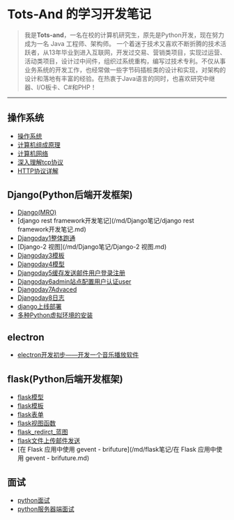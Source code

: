 # Tots-And 的学习开发笔记

>我是**Tots-and**，一名在校的计算机研究生，原先是Python开发，现在努力成为一名 Java 工程师、架构师。
一个着迷于技术又喜欢不断折腾的技术活跃者，从13年毕业到进入互联网，开发过交易、营销类项目，实现过运营、活动类项目，设计过中间件，组织过系统重构，编写过技术专利。不仅从事业务系统的开发工作，也经常做一些字节码插桩类的设计和实现，对架构的设计和落地有丰富的经验。在热衷于Java语言的同时，也喜欢研究中继器、I/O板卡、C#和PHP！

---

## 操作系统
- [操作系统](/md/计算机基础/操作系统.md)
- [计算机组成原理](/md/计算机基础/计算机组成原理.md)
- [计算机网络](/md/计算机基础/计算机网络.md)
- [深入理解tcp协议](/md/计算机基础/深入理解tcp协议.md)
- [HTTP协议详解](/md/计算机基础/HTTP协议详解.md)

## Django(Python后端开发框架)
- [Django(MRO)](/md/Django笔记/Django(MRO).md)
- [django rest framework开发笔记](/md/Django笔记/django rest framework开发笔记.md)
- [Djangoday1整体跑通](/md/Django笔记/Djangoday1整体跑通.md)
- [Django-2 视图](/md/Django笔记/Django-2 视图.md)
- [Djangoday3模板](/md/Django笔记/Djangoday3模板.md)
- [Djangoday4模型](/md/Django笔记/Djangoday4模型.md)
- [Djangoday5缓存发送邮件用户登录注册](/md/Django笔记/Djangoday5缓存发送邮件用户登录注册.md)
- [Djangoday6admin站点配置用户认证user](/md/Django笔记/Djangoday6admin站点配置用户认证user.md)
- [Djangoday7Advaced](/md/Django笔记/Djangoday7Advaced.md)
- [Djangoday8日志](/md/Django笔记/Djangoday8日志.md)
- [django上线部署](/md/Django笔记/django上线部署.md)
- [多种Python虚拟环境的安装](/md/Django笔记/多种Python虚拟环境的安装.md)

## electron
- [electron开发初步——开发一个音乐播放软件](/md/electron/electron开发初步——开发一个音乐播放软件.md)

## flask(Python后端开发框架)
- [flask模型](/md/flask笔记/flask模型.md)
- [flask模板](/md/flask笔记/flask模板.md)
- [flask表单](/md/flask笔记/flask表单.md)
- [flask视图函数](/md/flask笔记/flask视图函数.md)
- [flask_redirct_蓝图](/md/flask笔记/flask_redirct_蓝图.md)
- [flask文件上传邮件发送](/md/flask笔记/flask文件上传邮件发送.md)
- [在 Flask 应用中使用 gevent - brifuture](/md/flask笔记/在 Flask 应用中使用 gevent - brifuture.md)

## 面试

- [python面试](/md/面试/python面试.md)
- [python服务器端面试](/md/面试/python服务器端面试.md)



